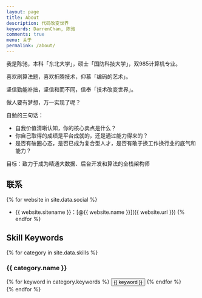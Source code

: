 ```yaml
---
layout: page
title: About
description: 代码改变世界
keywords: DarrenChan, 陈驰
comments: true
menu: 关于
permalink: /about/
---
```


我是陈驰，本科「东北大学」，硕士「国防科技大学」，双985计算机专业。

喜欢刷算法题，喜欢折腾技术，仰慕「编码的艺术」。

坚信勤能补拙，坚信和而不同，信奉「技术改变世界」。

做人要有梦想，万一实现了呢？

自勉的三句话：
- 自我价值清晰认知，你的核心卖点是什么？
- 你自己取得的成绩是平台成就的，还是通过能力得来的？
- 是否有破圈心态，是否已成为复合型人才，是否有敢于换工作换行业的底气和能力？

目标：致力于成为精通大数据、后台开发和算法的全栈架构师

## 联系

{% for website in site.data.social %}
* {{ website.sitename }}：[@{{ website.name }}]({{ website.url }})
{% endfor %}

## Skill Keywords

{% for category in site.data.skills %}
### {{ category.name }}
<div class="btn-inline">
{% for keyword in category.keywords %}
<button class="btn btn-outline" type="button">{{ keyword }}</button>
{% endfor %}
</div>
{% endfor %}
